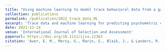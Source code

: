 ```yaml
---
title: "Using machine learning to model trace behavioral data from a game-based assessment"
collection: publications
permalink: /publication/2022_trace_data_ML
excerpt: 'Trace data and machine learning for predicting psychometric criteria.'
date: 2021-12-14
venue: 'International Journal of Selection and Assessment'
paperurl: https://doi.org/10.1111/ijsa.12363
citation: 'Auer, E. M., Mersy, G., Marin, S., Blaik, J., & Landers, R. N. (2022). Using machine learning to model trace behavioral data from a game-based assessment. <i>International Journal of Selection and Assessment</i>, 30, 82–102.'
---
```

